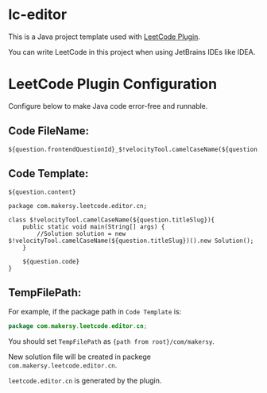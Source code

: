 # lc-editor
This is a Java project template used with [LeetCode Plugin](https://github.com/shuzijun/leetcode-editor).

You can write LeetCode in this project when using JetBrains IDEs like IDEA. 

# LeetCode Plugin Configuration

Configure below to make Java code error-free and runnable.

## Code FileName:
```text
${question.frontendQuestionId}_$!velocityTool.camelCaseName(${question.titleSlug})
```

## Code Template:
```text
${question.content}

package com.makersy.leetcode.editor.cn;

class $!velocityTool.camelCaseName(${question.titleSlug}){
    public static void main(String[] args) {
        //Solution solution = new $!velocityTool.camelCaseName(${question.titleSlug})().new Solution();
    }

    ${question.code}
}
```

## TempFilePath:
For example, if the package path in `Code Template` is: 

```java
package com.makersy.leetcode.editor.cn;
```  

You should set `TempFilePath` as `{path from root}/com/makersy`.  

New solution file will be created in packege `com.makersy.leetcode.editor.cn`.  

`leetcode.editor.cn` is generated by the plugin.  
